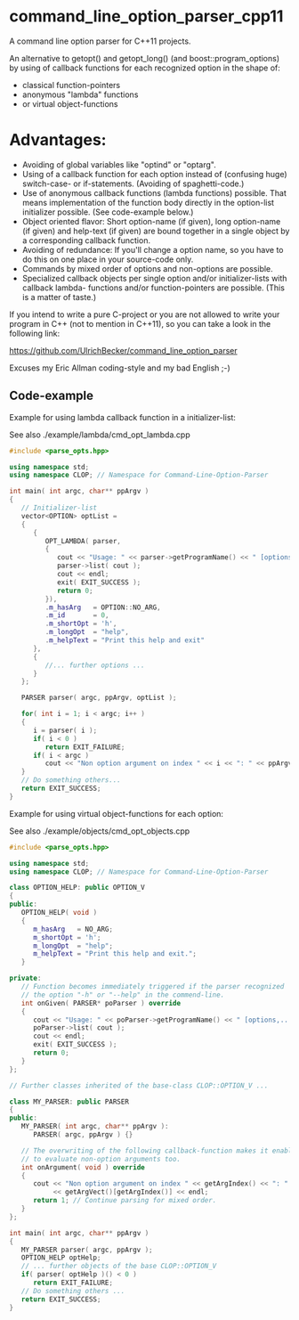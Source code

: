 # command_line_option_parser_cpp11
A command line option parser for C++11 projects.

An alternative to getopt() and getopt_long() (and boost::program_options) by using of callback functions for each
recognized option in the shape of:
- classical function-pointers
- anonymous "lambda" functions
- or virtual object-functions

# Advantages:

- Avoiding of global variables like "optind" or "optarg".
- Using of a callback function for each option instead of (confusing huge) switch-case- or if-statements. (Avoiding of spaghetti-code.)
- Use of anonymous callback functions (lambda functions) possible.
  That means implementation of the function body directly in the option-list initializer possible. (See code-example below.)
- Object oriented flavor: Short option-name (if given), long option-name (if given) and help-text (if given)
  are bound together in a single object by a corresponding callback function.
- Avoiding of redundance: If you'll change a option name, so you have to do this on one place in your source-code only.
- Commands by mixed order of options and non-options are possible.
- Specialized callback objects per single option and/or initializer-lists with callback lambda- functions and/or
  function-pointers are possible. (This is a matter of taste.)

If you intend to write a pure C-project or you are not allowed to write your program in C++ (not to mention in C++11), so you can take a look in the following link:

https://github.com/UlrichBecker/command_line_option_parser

Excuses my Eric Allman coding-style and my bad English ;-)

Code-example
------------
Example for using lambda callback function in a initializer-list:

See also ./example/lambda/cmd_opt_lambda.cpp
```c++
#include <parse_opts.hpp>

using namespace std;
using namespace CLOP; // Namespace for Command-Line-Option-Parser

int main( int argc, char** ppArgv )
{
   // Initializer-list 
   vector<OPTION> optList = 
   {
      {
         OPT_LAMBDA( parser,
         {
            cout << "Usage: " << parser->getProgramName() << " [options,...]\n";
            parser->list( cout );
            cout << endl;
            exit( EXIT_SUCCESS );
            return 0;
         }),
         .m_hasArg   = OPTION::NO_ARG,
         .m_id       = 0,
         .m_shortOpt = 'h',
         .m_longOpt  = "help",
         .m_helpText = "Print this help and exit"
      },
      {
         //... further options ...
      }
   };

   PARSER parser( argc, ppArgv, optList );

   for( int i = 1; i < argc; i++ )
   {
      i = parser( i );
      if( i < 0 )
         return EXIT_FAILURE;
      if( i < argc )
         cout << "Non option argument on index " << i << ": " << ppArgv[i] << endl;
   }
   // Do something others...
   return EXIT_SUCCESS;
}
```

Example for using virtual object-functions for each option:

See also ./example/objects/cmd_opt_objects.cpp
```c++
#include <parse_opts.hpp>

using namespace std;
using namespace CLOP; // Namespace for Command-Line-Option-Parser

class OPTION_HELP: public OPTION_V
{
public:
   OPTION_HELP( void )
   {
      m_hasArg   = NO_ARG;
      m_shortOpt = 'h';
      m_longOpt  = "help";
      m_helpText = "Print this help and exit.";
   }

private:
   // Function becomes immediately triggered if the parser recognized
   // the option "-h" or "--help" in the commend-line.
   int onGiven( PARSER* poParser ) override
   {
      cout << "Usage: " << poParser->getProgramName() << " [options,...]\n";
      poParser->list( cout );
      cout << endl;
      exit( EXIT_SUCCESS );
      return 0;
   }
};

// Further classes inherited of the base-class CLOP::OPTION_V ...

class MY_PARSER: public PARSER
{
public:
   MY_PARSER( int argc, char** ppArgv ):
      PARSER( argc, ppArgv ) {}

   // The overwriting of the following callback-function makes it enable
   // to evaluate non-option arguments too.
   int onArgument( void ) override
   {
      cout << "Non option argument on index " << getArgIndex() << ": "
           << getArgVect()[getArgIndex()] << endl;
      return 1; // Continue parsing for mixed order.
   }
};

int main( int argc, char** ppArgv )
{
   MY_PARSER parser( argc, ppArgv );
   OPTION_HELP optHelp;
   // ... further objects of the base CLOP::OPTION_V
   if( parser( optHelp )() < 0 )
      return EXIT_FAILURE;
   // Do something others ...
   return EXIT_SUCCESS;
}

```
